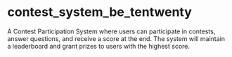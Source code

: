 # contest_system_be_tentwenty
A Contest Participation System where users can participate in contests, answer questions, and receive a score at the end. The system will maintain a leaderboard and grant prizes to users with the highest score.
